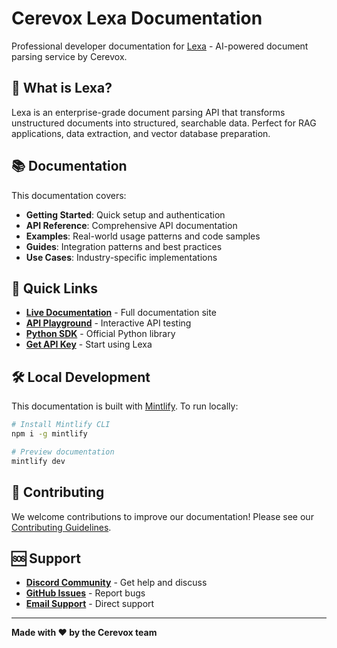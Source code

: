 # Cerevox Lexa Documentation

Professional developer documentation for [Lexa](https://cerevox.ai/lexa) - AI-powered document parsing service by Cerevox.

## 🚀 What is Lexa?

Lexa is an enterprise-grade document parsing API that transforms unstructured documents into structured, searchable data. Perfect for RAG applications, data extraction, and vector database preparation.

## 📚 Documentation

This documentation covers:

- **Getting Started**: Quick setup and authentication
- **API Reference**: Comprehensive API documentation
- **Examples**: Real-world usage patterns and code samples
- **Guides**: Integration patterns and best practices
- **Use Cases**: Industry-specific implementations

## 🔗 Quick Links

- **[Live Documentation](https://docs.cerevox.ai)** - Full documentation site
- **[API Playground](https://data.cerevox.ai/docs)** - Interactive API testing
- **[Python SDK](https://github.com/CerevoxAI/cerevox-python)** - Official Python library
- **[Get API Key](https://cerevox.ai/lexa)** - Start using Lexa

## 🛠️ Local Development

This documentation is built with [Mintlify](https://mintlify.com). To run locally:

```bash
# Install Mintlify CLI
npm i -g mintlify

# Preview documentation
mintlify dev
```

## 📝 Contributing

We welcome contributions to improve our documentation! Please see our [Contributing Guidelines](https://github.com/CerevoxAI/cerevox-python/blob/main/CONTRIBUTING.md).

## 🆘 Support

- **[Discord Community](https://discord.gg/cerevox)** - Get help and discuss
- **[GitHub Issues](https://github.com/CerevoxAI/cerevox-python/issues)** - Report bugs
- **[Email Support](mailto:support@cerevox.ai)** - Direct support

---

**Made with ❤️ by the Cerevox team**
